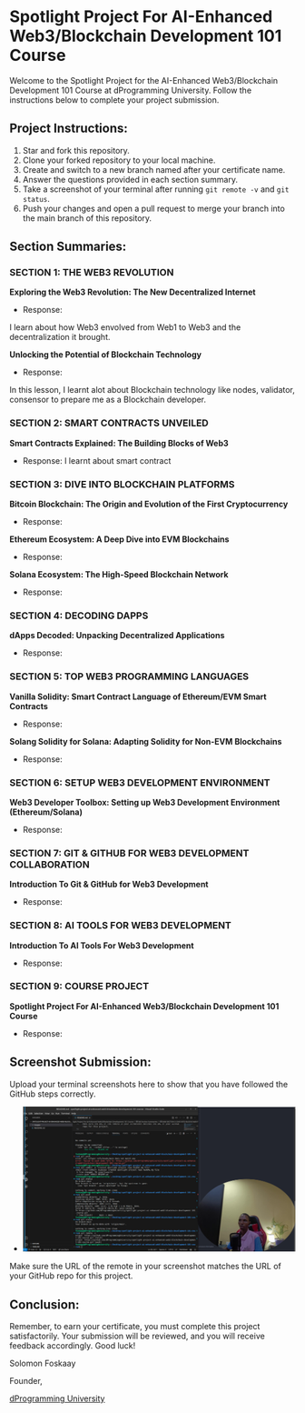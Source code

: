 # Spotlight Project For AI-Enhanced Web3/Blockchain Development 101 Course

Welcome to the Spotlight Project for the AI-Enhanced Web3/Blockchain Development 101 Course at dProgramming University. Follow the instructions below to complete your project submission.

## Project Instructions:

1. Star and fork this repository.
2. Clone your forked repository to your local machine.
3. Create and switch to a new branch named after your certificate name.
4. Answer the questions provided in each section summary.
5. Take a screenshot of your terminal after running `git remote -v` and `git status`.
6. Push your changes and open a pull request to merge your branch into the main branch of this repository.

## Section Summaries:

### SECTION 1: THE WEB3 REVOLUTION
**Exploring the Web3 Revolution: The New Decentralized Internet**
- Response: 

I learn about how Web3 envolved from Web1 to Web3 and the decentralization it brought.

**Unlocking the Potential of Blockchain Technology**
- Response: 

In this lesson, I learnt alot about Blockchain technology like nodes, validator, consensor to prepare me as a Blockchain developer.

### SECTION 2: SMART CONTRACTS UNVEILED
**Smart Contracts Explained: The Building Blocks of Web3**
- Response: 
I learnt about smart contract

### SECTION 3: DIVE INTO BLOCKCHAIN PLATFORMS
**Bitcoin Blockchain: The Origin and Evolution of the First Cryptocurrency**
- Response: 

**Ethereum Ecosystem: A Deep Dive into EVM Blockchains**
- Response: 

**Solana Ecosystem: The High-Speed Blockchain Network**
- Response: 

### SECTION 4: DECODING DAPPS
**dApps Decoded: Unpacking Decentralized Applications**
- Response: 

### SECTION 5: TOP WEB3 PROGRAMMING LANGUAGES
**Vanilla Solidity: Smart Contract Language of Ethereum/EVM Smart Contracts**
- Response: 

**Solang Solidity for Solana: Adapting Solidity for Non-EVM Blockchains**
- Response: 

### SECTION 6: SETUP WEB3 DEVELOPMENT ENVIRONMENT
**Web3 Developer Toolbox: Setting up Web3 Development Environment (Ethereum/Solana)**
- Response: 

### SECTION 7: GIT & GITHUB FOR WEB3 DEVELOPMENT COLLABORATION
**Introduction To Git & GitHub for Web3 Development**
- Response: 

### SECTION 8: AI TOOLS FOR WEB3 DEVELOPMENT
**Introduction To AI Tools For Web3 Development**
- Response: 

### SECTION 9: COURSE PROJECT
**Spotlight Project For AI-Enhanced Web3/Blockchain Development 101 Course**
- Response: 

## Screenshot Submission:

Upload your terminal screenshots here to show that you have followed the GitHub steps correctly.

- ![GitHub Remote URL](images/project-screeshot.png)

Make sure the URL of the remote in your screenshot matches the URL of your GitHub repo for this project.

## Conclusion:

Remember, to earn your certificate, you must complete this project satisfactorily. Your submission will be reviewed, and you will receive feedback accordingly. Good luck!

Solomon Foskaay

Founder,

[dProgramming University](https://dProgrammingUniversity.com)

